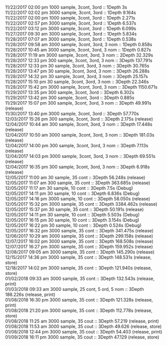 11/22/2017 02:00 pm 1000 sample, 3cont, 3ord :: 1Depth 3s    
11/22/2017 02:02 pm 3000 sample, 3cont, 3ord :: 1Depth 9.164s    
11/22/2017 02:00 pm 1000 sample, 3cont, 3ord :: 1Depth 2.271s    
11/22/2017 02:57 pm 3000 sample, 3cont, 3ord :: 1Depth 6.537s         
11/22/2017 03:12 pm 3000 sample, 3cont, 3ord :: 1Depth 6.099s     
11/27/2017 09:30 am 3000 sample, 3cont, 3ord :: 1Depth 5.834s     
11/28/2017 07:07 am 3000 sample, 3cont, 3ord :: 1Depth 0.538s    
11/28/2017 09:58 am 3000 sample, 3cont, 3ord, 3 nom :: 1Depth 0.858s     
11/28/2017 10:45 am 3000 sample, 3cont, 3ord, 3 nom :: 1Depth 0.827s   
11/28/2017 11:19 am 3000 sample, 3cont, 3ord, 3 nom :: 2Depth 32.329s      
11/28/2017 12:33 pm 300 sample, 3cont, 3ord, 3 nom :: 3Depth 137.791s      
11/28/2017 12:33 pm 30 sample, 3cont, 3ord, 3 nom :: 3Depth 30.765s  
11/28/2017 13:47 pm 30 sample, 3cont, 3ord, 3 nom :: 3Depth 26.288s  
11/28/2017 14:32 pm 30 sample, 3cont, 3ord, 3 nom :: 3Depth 25.157s  
11/28/2017 15:10 pm 30 sample, 3cont, 3ord, 3 nom :: 3Depth 22.346s  
11/28/2017 15:42 pm 3000 sample, 3cont, 3ord, 3 nom :: 3Depth 1150.671s      
11/29/2017 13:35 pm 300 sample, 3cont, 3ord :: 3Depth 6.302s     
11/29/2017 13:42 pm 300 sample, 3cont, 3ord :: 3Depth 0.885s    
11/29/2017 15:07 pm 300 sample, 3cont, 3ord, 3 nom :: 3Depth 49.991s  (release)     
11/30/2017 13:40 pm 3000 sample, 3cont, 3ord :: 3Depth 57.770s     
12/03/2017 15:26 pm 300 sample, 3cont, 3ord :: 3Depth 2.175s (release)      
12/04/2017 10:44 am 300 sample, 3cont, 3ord, 3 nom :: 3Depth 17.448s (release)    
12/04/2017 10:50 am 3000 sample, 3cont, 3ord, 3 nom :: 3Depth 181.03s (release)      
12/04/2017 14:00 pm 300 sample, 3cont, 3ord, 3 nom :: 3Depth 7.113s (release)       
12/04/2017 14:03 pm 3000 sample, 3cont, 3ord, 3 nom :: 3Depth 69.551s (release)       
12/04/2017 16:35 pm 300 sample, 3cont, 3ord, 3 nom :: 3Depth 6.918s (release)     
12/05/2017 11:00 am 30 sample, 35 cont :: 3Depth 56.248s (release)   
12/05/2017 11:07 am 300 sample, 35 cont :: 3Depth 363.685s (release)         
12/05/2017 11:17 am 30 sample, 10 cont :: 3Depth 7.5s (Debug)    
12/05/2017 14:11 pm 30 sample, 10 cont :: 3Depth 6.836s (Debug)    
12/05/2017 14:16 pm 3000 sample, 10 cont :: 3Depth 58.050s (release)   
12/05/2017 15:32 pm 3000 sample, 35 cont :: 3Depth 3384.462s (release)   
12/05/2017 15:37 pm 30 sample, 35 cont :: 3Depth 50.191s (release)  
12/05/2017 14:11 pm 30 sample, 10 cont :: 3Depth 5.503s (Debug)     
12/05/2017 16:15 pm 30 sample, 10 cont :: 3Depth 3.154s (Debug)       
12/05/2017 16:22 pm 30 sample, 10 cont :: 3Depth 0.524s (Debug)        
12/05/2017 16:32 pm 3000 sample, 35 cont :: 3Depth 341.475s (release)      
12/06/2017 10:29 am 3000 sample, 35 cont :: 3Depth 299.158s (release)      
12/07/2017 16:02 pm 3000 sample, 35 cont :: 3Depth 168.508s (release)      
12/07/2017 16:27 pm 3000 sample, 35 cont :: 3Depth 159.952s (release)     
12/08/2017 09:05 am 3000 sample, 35 cont :: 3Depth 145.290s (release)     
12/15/2017 14:36 pm 3000 sample, 35 cont :: 3Depth 148.531s (release, store)        
12/18/2017 14:02 pm 3000 sample, 35 cont :: 3Depth 121.940s (release, store)    
01/02/2018 09:33 am 3000 sample, 35 cont :: 3Depth 132.543s (release, print)   
01/03/2018 09:33 am 3000 sample, 25 cont, 5 ord, 5 nom :: 3Depth 188.226s (release, print)     
01/08/2018 16:30 pm 3000 sample, 35 cont :: 3Depth 121.328s (release, print)     
01/08/2018 21:20 pm 3000 sample, 35 cont :: 3Depth 112.778s (release, store)    
01/08/2018 11:25 am 3000 sample, 35 cout :: 3Depth 57.219 (release, print)   
01/08/2018 11:53 am 3000 sample, 35 cout :: 3Depth 49.626 (release, store)   
01/08/2018 12:44 pm 3000 sample, 35 cout :: 3Depth 54.403 (release, print)  
01/09/2018 16:11 pm 3000 sample, 35 cout :: 3Depth 47.129 (release, store)   
